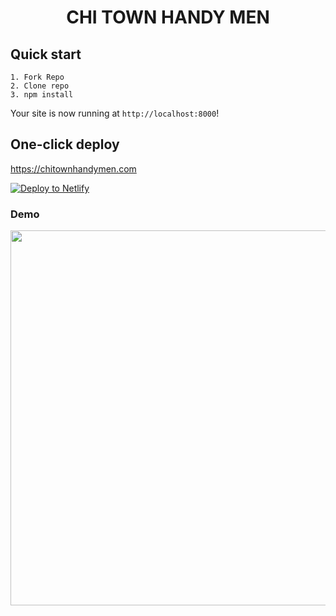 <h1 align="center">
  CHI TOWN HANDY MEN
</h1>


 
## Quick start

```
1. Fork Repo
2. Clone repo
3. npm install

```

Your site is now running at `http://localhost:8000`!


## One-click deploy

https://chitownhandymen.com

[![Deploy to Netlify](https://www.netlify.com/img/deploy/button.svg)](https://app.netlify.com/start/deploy?repository=https://github.com/ekafyi/starter-musician-theme)

### Demo

<img src="ChiTownHandy.png" data-canonical-src="portfolio.gif" width="800" height="600" />
